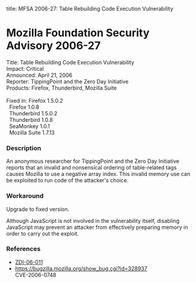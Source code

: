 title: MFSA 2006-27: Table Rebuilding Code Execution Vulnerability

<h1>Mozilla Foundation Security Advisory 2006-27</h1>

<p><span class="label">Title:</span>      Table Rebuilding Code Execution Vulnerability<br/>
<span class="label">Impact:</span>     Critical<br/>
<span class="label">Announced:</span>  April 21, 2006<br/>
<span class="label">Reporter:</span>   TippingPoint and the Zero Day Initiative<br/>
<span class="label">Products:</span>   Firefox, Thunderbird, Mozilla Suite<br/>
<br/>
<span class="label">Fixed in:</span>   Firefox 1.5.0.2<br/>
<span class="label">&#160;</span>      Firefox 1.0.8<br/>
<span class="label">&#160;</span>      Thunderbird 1.5.0.2<br/>
<span class="label">&#160;</span>      Thunderbird 1.0.8<br/>
<span class="label">&#160;</span>      SeaMonkey 1.0.1<br/>
<span class="label">&#160;</span>      Mozilla Suite 1.7.13</p>

<h3>Description</h3>

<p>An anonymous researcher for TippingPoint and the Zero Day Initiative reports
that an invalid and nonsensical ordering of table-related tags causes Mozilla
to use a negative array index. This invalid memory use can be exploited to run
code of the attacker's choice.</p>

<h3>Workaround</h3>

<p>Upgrade to fixed version.</p>

<p>Although JavaScript is not involved in
the vulnerability itself, disabling JavaScript may prevent an attacker
from effectively preparing memory in order to carry out the exploit.</p>

<h3>References</h3>

<ul>
<li><a class="ex-ref" href="http://www.zerodayinitiative.com/advisories/ZDI-06-011.html"> ZDI-06-011</a></li>
<li><a href="https://bugzilla.mozilla.org/show_bug.cgi?id=328937">
https://bugzilla.mozilla.org/show_bug.cgi?id=328937</a><br/>
CVE-2006-0748</li>
</ul>



